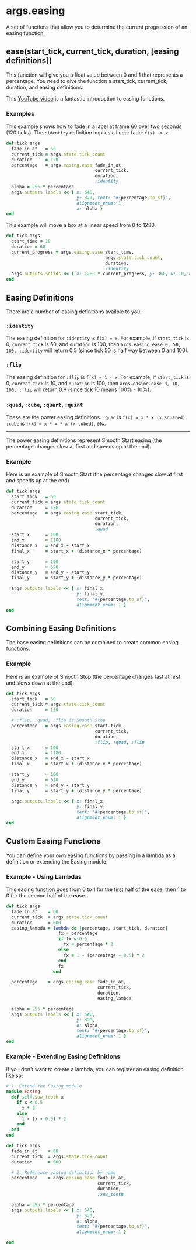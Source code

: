 # args.easing

A set of functions that allow you to determine the current progression of an easing function.


## ease(start_tick, current_tick, duration, \[easing definitions\])

This function will give you a float value between 0 and 1 that represents a percentage. You need to give the function a start_tick, current_tick, duration, and easing definitions.

This [YouTube video](https://www.youtube.com/watch?v=mr5xkf6zSzk) is a fantastic introduction to easing functions.

### Examples
This example shows how to fade in a label at frame 60 over two seconds (120 ticks). The `:identity` definition implies a linear fade: `f(x) -> x`.

```ruby
def tick args
  fade_in_at   = 60
  current_tick = args.state.tick_count
  duration     = 120
  percentage   = args.easing.ease fade_in_at,
                                  current_tick,
                                  duration,
                                  :identity
  alpha = 255 * percentage
  args.outputs.labels << { x: 640,
                           y: 320, text: "#{percentage.to_sf}",
                           alignment_enum: 1,
                           a: alpha }
end
```

This example will move a box at a linear speed from 0 to 1280.

```ruby
def tick args
  start_time = 10
  duration = 60
  current_progress = args.easing.ease start_time,
                                      args.state.tick_count,
                                      duration,
                                      :identity
  args.outputs.solids << { x: 1280 * current_progress, y: 360, w: 10, h: 10 }
end
```

## Easing Definitions

There are a number of easing definitions availble to you:

### `:identity`

The easing definition for `:identity` is `f(x) = x`. For example, if `start_tick` is 0, `current_tick` is 50, and `duration` is 100, then `args.easing.ease 0, 50, 100, :identity` will return 0.5 (since tick 50 is half way between 0 and 100).

### `:flip`

The easing definition for `:flip` is `f(x) = 1 - x`. For example, if `start_tick` is 0, `current_tick` is 10, and `duration` is 100, then `args.easing.ease 0, 10, 100, :flip` will return 0.9 (since tick 10 means 100% - 10%).

### `:quad`, `:cube`, `:quart`, `:quint`

These are the power easing definitions. `:quad` is `f(x) = x * x (x squared)`, `:cube` is `f(x) = x * x * x (x cubed)`, etc.

***

The power easing definitions represent Smooth Start easing (the percentage changes slow at first and speeds up at the end).

### Example
Here is an example of Smooth Start (the percentage changes slow at first and speeds up at the end)

```ruby
def tick args
  start_tick   = 60
  current_tick = args.state.tick_count
  duration     = 120
  percentage   = args.easing.ease start_tick,
                                  current_tick,
                                  duration,
                                  :quad
  start_x      = 100
  end_x        = 1180
  distance_x   = end_x - start_x
  final_x      = start_x + (distance_x * percentage)

  start_y      = 100
  end_y        = 620
  distance_y   = end_y - start_y
  final_y      = start_y + (distance_y * percentage)

  args.outputs.labels << { x: final_x,
                           y: final_y,
                           text: "#{percentage.to_sf}",
                           alignment_enum: 1 }
end
```

## Combining Easing Definitions

The base easing definitions can be combined to create common easing functions.

### Example

Here is an example of Smooth Stop (the percentage changes fast at first and slows down at the end).

```ruby
def tick args
  start_tick   = 60
  current_tick = args.state.tick_count
  duration     = 120

  # :flip, :quad, :flip is Smooth Stop
  percentage   = args.easing.ease start_tick,
                                  current_tick,
                                  duration,
                                  :flip, :quad, :flip
  start_x      = 100
  end_x        = 1180
  distance_x   = end_x - start_x
  final_x      = start_x + (distance_x * percentage)

  start_y      = 100
  end_y        = 620
  distance_y   = end_y - start_y
  final_y      = start_y + (distance_y * percentage)

  args.outputs.labels << { x: final_x,
                           y: final_y,
                           text: "#{percentage.to_sf}",
                           alignment_enum: 1 }
end
```

## Custom Easing Functions

You can define your own easing functions by passing in a lambda as a definition or extending the Easing module.

### Example - Using Lambdas

This easing function goes from 0 to 1 for the first half of the ease, then 1 to 0 for the second half of the ease.

```ruby
def tick args
  fade_in_at    = 60
  current_tick  = args.state.tick_count
  duration      = 600
  easing_lambda = lambda do |percentage, start_tick, duration|
                    fx = percentage
                    if fx < 0.5
                      fx = percentage * 2
                    else
                      fx = 1 - (percentage - 0.5) * 2
                    end
                    fx
                  end

  percentage    = args.easing.ease fade_in_at,
                                   current_tick,
                                   duration,
                                   easing_lambda

  alpha = 255 * percentage
  args.outputs.labels << { x: 640,
                           y: 320,
                           a: alpha,
                           text: "#{percentage.to_sf}",
                           alignment_enum: 1 }
end
```

### Example - Extending Easing Definitions

If you don't want to create a lambda, you can register an easing definition like so:

```ruby
# 1. Extend the Easing module
module Easing
  def self.saw_tooth x
    if x < 0.5
      x * 2
    else
      1 - (x - 0.5) * 2
    end
  end
end

def tick args
  fade_in_at    = 60
  current_tick  = args.state.tick_count
  duration      = 600

  # 2. Reference easing definition by name
  percentage    = args.easing.ease fade_in_at,
                                   current_tick,
                                   duration,
                                   :saw_tooth

  alpha = 255 * percentage
  args.outputs.labels << { x: 640,
                           y: 320,
                           a: alpha,
                           text: "#{percentage.to_sf}",
                           alignment_enum: 1 }

end
```
